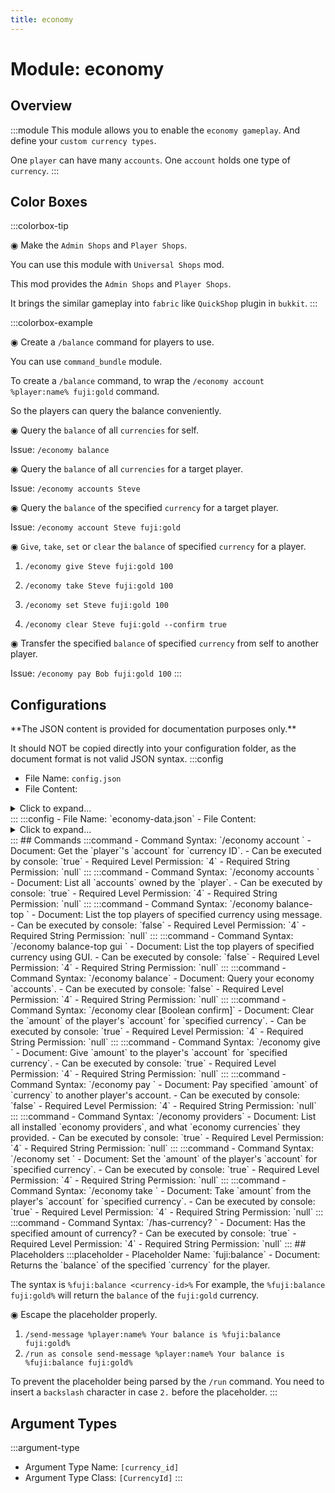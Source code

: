 ```yaml
---
title: economy
---
```



# Module: economy

## Overview
:::module
This module allows you to enable the `economy gameplay`.
And define your `custom currency types`.

One `player` can have many `accounts`.
One `account` holds one type of `currency`.
:::
## Color Boxes

:::colorbox-tip

◉ Make the `Admin Shops` and `Player Shops`.

You can use this module with `Universal Shops` mod.

This mod provides the `Admin Shops` and `Player Shops`.

It brings the similar gameplay into `fabric` like `QuickShop` plugin in `bukkit`.
:::

:::colorbox-example

◉ Create a `/balance` command for players to use.

You can use `command_bundle` module.

To create a `/balance` command, to wrap the `/economy account %player:name% fuji:gold` command.

So the players can query the balance conveniently.



◉ Query the `balance` of all `currencies` for self.

Issue: `/economy balance`



◉ Query the `balance` of all `currencies` for a target player.

Issue: `/economy accounts Steve`



◉ Query the `balance` of the specified `currency` for a target player.

Issue: `/economy account Steve fuji:gold`



◉ `Give`, `take`, `set` or `clear` the `balance` of specified `currency` for a player.

1. `/economy give Steve fuji:gold 100`

2. `/economy take Steve fuji:gold 100`

3. `/economy set Steve fuji:gold 100`

4. `/economy clear Steve fuji:gold --confirm true`



◉ Transfer the specified `balance` of specified `currency` from self to another player.

Issue: `/economy pay Bob fuji:gold 100`
:::

## Configurations
<Admonition type="warning" icon="" title="">
**The JSON content is provided for documentation purposes only.**

It should NOT be copied directly into your configuration folder, as the document format is not valid JSON syntax.
</Admonition>
:::config
- File Name: `config.json`
- File Content: 
<details>

<summary>Click to expand...</summary>

```json showLineNumbers title="config/fuji/modules/economy/config.json"
{
  "provider_icon": "minecraft:cherry_sapling",
  "balance_top_page_size": 10
  /* Define your `custom economy currency` types. */,
  "currencies": [
    {
      "currency_id": "fuji:gold",
      "currency_name": "<gold>Fuji Gold",
      "currency_icon_item": "minecraft:gold_ingot",
      "default_face_balance": 100.0,
      "format_value_string": "%.2f",
      "format_value_text": "<yellow>$%.2f"
    },
    {
      "currency_id": "fuji:diamond",
      "currency_name": "<aqua>Fuji Diamond",
      "currency_icon_item": "minecraft:diamond",
      "default_face_balance": 0.0,
      "format_value_string": "%.2f",
      "format_value_text": "<aqua>$%.2f"
    }
  ]
}
```
</details>
:::
:::config
- File Name: `economy-data.json`
- File Content: 
<details>

<summary>Click to expand...</summary>

```json showLineNumbers title="config/fuji/modules/economy/economy-data.json"
{
  /* Saved `accounts` for each `currency`. */
  "currencies": []
}
```
</details>
:::
## Commands
:::command
- Command Syntax: `/economy account <OfflineGameProfile player> <CurrencyId currencyId>`
- Document: Get the `player`'s `account` for `currency ID`.
- Can be executed by console: `true`
- Required Level Permission: `4`
- Required String Permission: `null`
:::
:::command
- Command Syntax: `/economy accounts <OfflineGameProfile player>`
- Document: List all `accounts` owned by the `player`.
- Can be executed by console: `true`
- Required Level Permission: `4`
- Required String Permission: `null`
:::
:::command
- Command Syntax: `/economy balance-top <CurrencyId currencyId>`
- Document: List the top players of specified currency using message.
- Can be executed by console: `false`
- Required Level Permission: `4`
- Required String Permission: `null`
:::
:::command
- Command Syntax: `/economy balance-top gui <CurrencyId currencyId>`
- Document: List the top players of specified currency using GUI.
- Can be executed by console: `false`
- Required Level Permission: `4`
- Required String Permission: `null`
:::
:::command
- Command Syntax: `/economy balance`
- Document: Query your economy `accounts`.
- Can be executed by console: `false`
- Required Level Permission: `4`
- Required String Permission: `null`
:::
:::command
- Command Syntax: `/economy clear <OfflineGameProfile player> <CurrencyId currencyId> [Boolean confirm]`
- Document: Clear the `amount` of the player's `account` for `specified currency`.
- Can be executed by console: `true`
- Required Level Permission: `4`
- Required String Permission: `null`
:::
:::command
- Command Syntax: `/economy give <OfflineGameProfile player> <CurrencyId currencyId> <double amount>`
- Document: Give `amount` to the player's `account` for `specified currency`.
- Can be executed by console: `true`
- Required Level Permission: `4`
- Required String Permission: `null`
:::
:::command
- Command Syntax: `/economy pay <OfflineGameProfile player> <CurrencyId currencyId> <double amount>`
- Document: Pay specified `amount` of `currency` to another player's account.
- Can be executed by console: `false`
- Required Level Permission: `4`
- Required String Permission: `null`
:::
:::command
- Command Syntax: `/economy providers`
- Document: List all installed `economy providers`, and what `economy currencies` they provided.
- Can be executed by console: `true`
- Required Level Permission: `4`
- Required String Permission: `null`
:::
:::command
- Command Syntax: `/economy set <OfflineGameProfile player> <CurrencyId currencyId> <double amount>`
- Document: Set the `amount` of the player's `account` for `specified currency`.
- Can be executed by console: `true`
- Required Level Permission: `4`
- Required String Permission: `null`
:::
:::command
- Command Syntax: `/economy take <OfflineGameProfile player> <CurrencyId currencyId> <double amount>`
- Document: Take `amount` from the player's `account` for `specified currency`.
- Can be executed by console: `true`
- Required Level Permission: `4`
- Required String Permission: `null`
:::
:::command
- Command Syntax: `/has-currency? <OfflineGameProfile player> <CurrencyId currencyId> <double amount>`
- Document: Has the specified amount of currency?
- Can be executed by console: `true`
- Required Level Permission: `4`
- Required String Permission: `null`
:::
## Placeholders
:::placeholder
- Placeholder Name: `fuji:balance`
- Document: Returns the `balance` of the specified `currency` for the player.

The syntax is `%fuji:balance <currency-id>%`
For example, the `%fuji:balance fuji:gold%` will return the `balance` of the `fuji:gold` currency.

◉ Escape the placeholder properly.
1. `/send-message %player:name% Your balance is %fuji:balance fuji:gold%`
2. `/run as console send-message %player:name% Your balance is %fuji:balance fuji:gold%`

To prevent the placeholder being parsed by the `/run` command.
You need to insert a `backslash` character in case `2.` before the placeholder.
:::
## Argument Types
:::argument-type
- Argument Type Name: `[currency_id]`
- Argument Type Class: `[CurrencyId]`
:::
